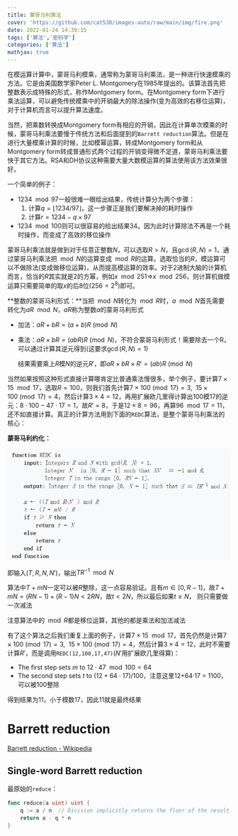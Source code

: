 ```yaml
---
title: 蒙哥马利算法
cover: 'https://github.com/cat538/images-auto/raw/main/img/fire.png'
date: 2022-01-24 14:39:15
tags: ['算法','密码学']
categories: ['算法']
mathjax: true
---
```


在模运算计算中，蒙哥马利模乘，通常称为蒙哥马利乘法，是一种进行快速模乘的方法。它是由美国数学家Peter L. Montgomery在1985年提出的。该算法首先把整数表示成特殊的形式，称作Montgomery form。在Montgomery form下进行乘法运算，可以避免传统模乘中的开销最大的除法操作(变为高效的右移位运算)，对于计算机而言可以提升算法速度。

当然，把乘数转换成Montgomery form有相应的开销，因此在计算单次模乘的时候，蒙哥马利乘法要慢于传统方法和后面提到的`Barrett reduction`算法。但是在进行大量模乘计算的时候，比如模幂运算，转成Montgomery form和从Montgomery form转成普通形式两个过程的开销变得微不足道，蒙哥马利乘法要快于其它方法。RSA和DH协议这种需要大量大数模运算的算法使用该方法效果很好。

一个简单的例子：

- $1234\mod 97$一般很难一眼给出结果，传统计算分为两个步骤：
  1. 计算$q = \lfloor1234/97\rfloor$，这一步骤正是我们要解决掉的耗时操作
  2. 计算$r = 1234-q\times 97$
- $1234\mod 100$则可以很容易的给出结果34。因为此时计算除法不再是一个耗时操作，而变成了高效的移位操作

蒙哥马利乘法就是做到对于任意正整数$N$，可以选取$R>N$，且$\gcd(R,N) = 1$，通过蒙哥马利乘法把$\mod N$的运算变成$\mod R$的运算。选取恰当的$R$，模运算可以不做除法(变成做移位运算)，从而提高模运算的效率。对于2进制大脑的计算机而言，恰当的$R$其实就是2的方幂，例如$x\mod 251$$\Longrightarrow$$x\mod 256$，则计算机做模运算只需要简单的取$x$的后8位($256 = 2^8$)即可。

**整数的蒙哥马利形式：**当把$\mod N$转化为$\mod R$时，$a\mod N$首先需要转化为$aR\mod N$，$aR$称为整数$a$的蒙哥马利形式

- 加法：$aR+bR = (a+b)R\pmod{N}$

- 乘法：$aR\times bR = (abR)R\pmod{N}$，不符合蒙哥马利形式！需要除去一个R，可以通过计算其逆元得到(这要求$\gcd(R,N) = 1$)

  结果需要乘上$R$模$N$的逆元$R'$，即$aR\times bR \times R' = (ab)R\pmod N$

当然如果按照这种形式直接计算哪肯定比普通乘法慢很多，举个例子，要计算$7\times 15\mod 17$，选取$R=100$，则我们首先计算$7\times 100\pmod {17} = 3,~~15\times 100\pmod{17} = 4$，然后计算$3\times 4 = 12$，再用扩展欧几里得计算出$100$模17的逆元：$8⋅100 − 47⋅17 = 1$，故$R' = 8$，于是$12\times 8= 96$，再算$96\mod 17 = 11$，还不如直接计算。真正的计算方法用到下面的`REDC`算法，是整个蒙哥马利乘法的核心：

**蒙哥马利约化：**

<img src="https://github.com/cat538/images-auto/raw/main/img/image-20220124194117921.png" alt="image-20220124194117921" style="zoom: 80%;" />

即输入$(T,R,N,N')$，输出$TR^{-1}\mod N$

算法中$T+mN$一定可以被$R$整除，这一点容易验证。且有$m\in [0, R − 1]$，故$T+mN=(RN − 1) + (R − 1)N<2RN$，故$t<2N$，所以最后如果$t\geq N$， 则只需要做一次减法

注意算法中的$\mod R$都是移位运算，其他的都是乘法和加法减法

有了这个算法之后我们重复上面的例子，计算$7\times 15\mod 17$，首先仍然是计算$7\times 100\pmod {17} = 3,~~15\times 100\pmod{17} = 4$，然后计算$3\times 4 = 12$，此时不需要计算$R'$，而是调用`REDC(12,100,17,47)`($N'$用扩展欧几里得算)：

- The first step sets *m* to $12 ⋅ 47 \mod 100 = 64$
- The second step sets *t* to $(12 + 64 ⋅ 17) / 100$，注意这里12+64·17 = 1100，可以被100整除

得到结果为11，小于模数17，因此11就是最终结果

# Barrett reduction

[Barrett reduction - Wikipedia](https://en.wikipedia.org/wiki/Barrett_reduction)

## Single-word Barrett reduction

最原始的`reduce`：

``` go
func reduce(a uint) uint {
    q := a / n  // Division implicitly returns the floor of the result.
    return a - q * n
}
```

